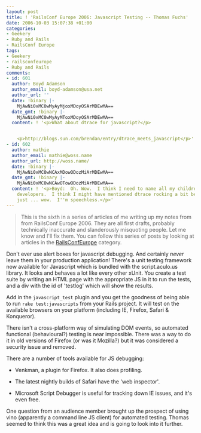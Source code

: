 ```yaml
---
layout: post
title: ! 'RailsConf Europe 2006: Javascript Testing -- Thomas Fuchs'
date: 2006-10-03 15:07:38 +01:00
categories:
- Geekery
- Ruby and Rails
- RailsConf Europe
tags:
- Geekery
- railsconfeurope
- Ruby and Rails
comments:
- id: 601
  author: Boyd Adamson
  author_email: boyd-adamson@usa.net
  author_url: ''
  date: !binary |-
    MjAwNi0xMC0wMyAyMjoxMDoyOSArMDEwMA==
  date_gmt: !binary |-
    MjAwNi0xMC0wMyAyMToxMDoyOSArMDEwMA==
  content: ! '<p>What about dtrace for javascript?</p>


    <p>http://blogs.sun.com/brendan/entry/dtrace_meets_javascript</p>'
- id: 602
  author: mathie
  author_email: mathie@woss.name
  author_url: http://woss.name/
  date: !binary |-
    MjAwNi0xMC0wNCAxMDowODozMiArMDEwMA==
  date_gmt: !binary |-
    MjAwNi0xMC0wNCAwOTowODozMiArMDEwMA==
  content: ! '<p>Boyd:  Oh. Wow.  I think I need to name all my children after Solaris
    developers.  I think I might have mentioned dtrace rocking a bit before, but that''s
    just ... wow.  I''m speechless.</p>'
---
```

> This is the sixth in a series of articles of me writing up my notes from
> from RailsConf Europe 2006. They are all first drafts, probably
> technically inaccurate and slanderously misquoting people. Let me know
> and I'll fix them.  You can follow this series of posts by looking at
> articles in the [RailsConfEurope](/index.php?s=RailsConf+Europe+2006)
> category.

Don't ever use alert boxes for javascript debugging. And certainly *never*
leave them in your production application! There's a unit testing framework
now available for Javascript which is bundled with the script.aculo.us
library. It looks and behaves a lot like every other xUnit. You create a test
suite by writing an HTML page with the appropriate JS in it to run the tests,
and a div with the id of 'testlog' which will show the results.

Add in the `javascript_test` plugin and you get the goodness of being able to
run `rake test:javascripts` from your Rails project. It will test on the
available browsers on your platform (including IE, Firefox, Safari &
Konqueror).

There isn't a cross-platform way of simulating DOM events, so automated
functional (behavioural?) testing is near impossible. There was a way to do it
in old versions of Firefox (or was it Mozilla?) but it was considered a
security issue and removed.

There are a number of tools available for JS debugging:

* Venkman, a plugin for Firefox.  It also does profiling.

* The latest nightly builds of Safari have the 'web inspector'.

* Microsoft Script Debugger is useful for tracking down IE issues, and it's
  even free.

One question from an audience member brought up the prospect of using vino
(apparently a command line JS client) for automated testing. Thomas seemed to
think this was a great idea and is going to look into it further.
